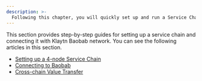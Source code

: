 ```yaml
---
description: >-
  Following this chapter, you will quickly set up and run a Service Chain, an independent blockchain connected to the Klaytn main chain.
---
```


This section provides step-by-step guides for setting up a service chain and connecting it with Klaytn Baobab network.
You can see the following articles in this section.
- [Setting up a 4-node Service Chain](./4nodes-setup-guide.md)
- [Connecting to Baobab](./en-scn-connection.md)
- [Cross-chain Value Transfer](value-transfer.md)

